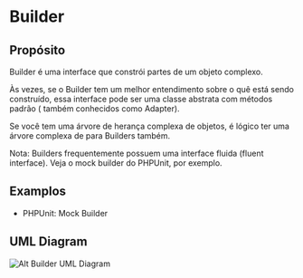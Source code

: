 # Builder

## Propósito

Builder é uma interface que constrói partes de um objeto complexo.

Às vezes, se o Builder tem um melhor entendimento sobre o quê está sendo 
construído, essa interface pode ser uma classe abstrata com métodos padrão ( 
também conhecidos como Adapter).

Se você tem uma árvore de herança complexa de objetos, é lógico ter uma árvore 
complexa de para Builders também.

Nota: Builders frequentemente possuem uma interface fluida (fluent interface). 
Veja o mock builder do PHPUnit, por exemplo.

## Examplos

* PHPUnit: Mock Builder

## UML Diagram

![Alt Builder UML Diagram](uml/uml.png)
